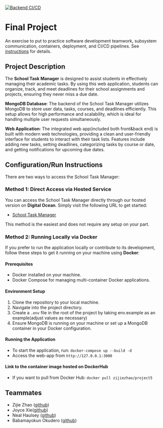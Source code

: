 [![Backend CI/CD](https://github.com/software-students-spring2024/5-final-project-spring-2024-team7-final/actions/workflows/backend.yml/badge.svg)](https://github.com/software-students-spring2024/5-final-project-spring-2024-team7-final/actions/workflows/backend.yml)

# Final Project

An exercise to put to practice software development teamwork, subsystem communication, containers, deployment, and CI/CD pipelines. See [instructions](./instructions.md) for details.

## Project Description

The **School Task Manager** is designed to assist students in effectively managing their academic tasks. By using this web application, students can organize, track, and meet deadlines for their school assignments and projects, ensuring they never miss a due date.

**MongoDB Database**: The backend of the School Task Manager utilizes MongoDB to store user data, tasks, courses, and deadlines efficiently. This setup allows for high performance and scalability, which is ideal for handling multiple user requests simultaneously.

**Web Application**: The integrated web app(included both front&back end) is built with modern web technologies, providing a clean and user-friendly interface for students to interact with their task lists. Features include adding new tasks, setting deadlines, categorizing tasks by course or date, and getting notifications for upcoming due dates.

## Configuration/Run Instructions

There are two ways to access the School Task Manager:

### Method 1: Direct Access via Hosted Service

You can access the School Task Manager directly through our hosted version on **Digital Ocean**. Simply visit the following URL to get started:

- [School Task Manager](http://167.71.184.20:3000/)

This method is the easiest and does not require any setup on your part.

### Method 2: Running Locally via Docker

If you prefer to run the application locally or contribute to its development, follow these steps to get it running on your machine using **Docker**:

#### Prerequisites
- Docker installed on your machine.
- Docker Compose for managing multi-container Docker applications.

#### Environment Setup
1. Clone the repository to your local machine.
2. Navigate into the project directory.
3. Create a `.env` file in the root of the project by taking env.example as an example(adjust values as necessary)
4. Ensure MongoDB is running on your machine or set up a MongoDB container in your Docker configuration.

#### Running the Application
- To start the application, run: ```docker-compose up --build -d```
- Access the web-app from ```http://127.0.0.1:3000```

#### Link to the container image hosted on DockerHub
- If you want to pull from Docker Hub: ```docker pull zijiezhao/project5```

## Teammates

- Zijie Zhao ([github](https://github.com/ZijieZha0))
- Joyce Xie([github](https://github.com/joyxe-xie))
- Neal Haulsey ([github](https://github.com/nhaulsey))
- Babamayokun Okudero ([github](https://github.com/Mokudero))